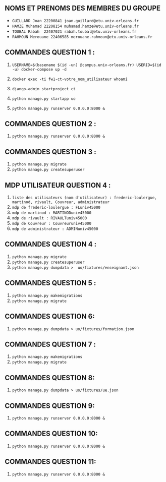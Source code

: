 ## NOMS ET PRENOMS DES MEMBRES DU GROUPE 

- `GUILLARD Joan 22200841 joan.guillard@etu.univ-orleans.fr`
- `HAMZE Muhamad 22208154 muhamad.hamze@etu.univ-orleans.fr`
- `TOUBAL Rabah  22407021 rabah.toubal@etu.univ-orleans.fr`
- `RAHMOUN Merouane 22406585 merouane.rahmoun@etu.univ-orleans.fr`

## COMMANDES QUESTION 1 :

1. `USERNAME=$(basename $(id -un) @campus.univ-orleans.fr) USERID=$(id -u) docker-compose up -d`
2. `docker exec -ti fw1-ct-votre_nom_utilisateur whoami`
3. `django-admin startproject ct`
4. `python manage.py startapp uo`

5. `python manage.py runserver 0.0.0.0:8000 &`


## COMMANDES QUESTION 2 :

1. `python manage.py runserver 0.0.0.0:8000 &`


## COMMANDES QUESTION 3 :

1. `python manage.py migrate`
2. `python manage.py createsuperuser`


## MDP UTILISATEUR QUESTION 4 :

1. `liste des utilisateurs (nom d'utilisateur) : frederic-loulergue, martinod, rivault, Couvreur, administrateur`
2. `mdp de frederic-loulergue : FLuniv45000`
3. `mdp de martinod : MARTINODuniv45000`
4. `mdp de rivault : RIVAULTuniv45000`
5. `mdp de Couvreur : Couvreuruniv45000`
6. `mdp de administrateur : ADMINuniv45000`


## COMMANDES QUESTION 4 :

1. `python manage.py migrate`
2. `python manage.py createsuperuser`
3. `python manage.py dumpdata >  uo/fixtures/enseignant.json` 

## COMMANDES QUESTION 5 :

1. `python manage.py makemigrations`
2. `python manage.py migrate`

## COMMANDES QUESTION 6:

1. `python manage.py dumpdata > uo/fixtures/formation.json`

## COMMANDES QUESTION 7 :

1. `python manage.py makemigrations`
2. `python manage.py migrate`

## COMMANDES QUESTION 8:

1. `python manage.py dumpdata > uo/fixtures/ue.json`

## COMMANDES QUESTION 9:

1. `python manage.py runserver 0.0.0.0:8000 &`

## COMMANDES QUESTION 10:

1. `python manage.py runserver 0.0.0.0:8000 &`

## COMMANDES QUESTION 11:

1. `python manage.py runserver 0.0.0.0:8000 &`
